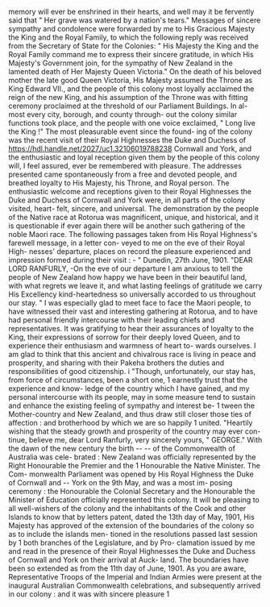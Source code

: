 memory will ever be enshrined in their hearts, and well may it be fervently said that " Her grave was watered by a nation's tears." Messages of sincere sympathy and condolence were forwarded by me to His Gracious Majesty the King and the Royal Family, to which the following reply was received from the Secretary of State for the Colonies: " His Majesty the King and the Royal Family command me to express their sincere gratitude, in which His Majesty's Government join, for the sympathy of New Zealand in the lamented death of Her Majesty Queen Victoria." On the death of his beloved mother the late good Queen Victoria, His Majesty assumed the Throne as King Edward VII., and the people of this colony most loyally acclaimed the reign of the new King, and his assumption of the Throne was with fitting ceremony proclaimed at the threshold of our Parliament Buildings. In al- most every city, borough, and county through- out the colony similar functions took place, and the people with one voice exclaimed, " Long live the King !" The most pleasurable event since the found- ing of the colony was the recent visit of their Royal Highnesses the Duke and Duchess of https://hdl.handle.net/2027/uc1.32106019788238 Cornwall and York, and the enthusiastic and loyal reception given them by the people of this colony will, I feel assured, ever be remembered with pleasure. The addresses presented came spontaneously from a free and devoted people, and breathed loyalty to His Majesty, his Throne, and Royal person. The enthusiastic welcome and receptions given to their Royal Highnesses the Duke and Duchess of Cornwall and York were, in all parts of the colony visited, heart- felt, sincere, and universal. The demonstration by the people of the Native race at Rotorua was magnificent, unique, and historical, and it is questionable if ever again there will be another such gathering of the noble Maori race. The following passages taken from His Royal Highness's farewell message, in a letter con- veyed to me on the eve of their Royal High- nesses' departure, places on record the pleasure experienced and impression formed during their visit : - " Dunedin, 27th June, 1901. "DEAR LORD RANFURLY, -On the eve of our departure I am anxious to tell the people of New Zealand how happy we have been in their beautiful land, with what regrets we leave it, and what lasting feelings of gratitude we carry His Excellency kind-heartedness so universally accorded to us throughout our stay. " I was especially glad to meet face to face the Maori people, to have witnessed their vast and interesting gathering at Rotorua, and to have had personal friendly intercourse with their leading chiefs and representatives. It was gratifying to hear their assurances of loyalty to the King, their expressions of sorrow for their deeply loved Queen, and to experience their enthusiasm and warmness of heart to- wards ourselves. I am glad to think that this ancient and chivalrous race is living in peace <!-- PageHeader=":" --> and prosperity, and sharing with their Pakeha brothers the duties and responsibilities of good citizenship. i "Though, unfortunately, our stay has, from force of circumstances, been a short one, 1 earnestly trust that the experience and know- <!-- PageHeader="\--" --> ledge of the country which I have gained, and my personal intercourse with its people, may in some measure tend to sustain and enhance the existing feeling of sympathy and interest be- 1 tween the Mother-country and New Zealand, and thus draw still closer those ties of affection : and brotherhood by which we are so happily 1 united. "Heartily wishing that the steady growth and prosperity of the country may ever con- tinue, believe me, dear Lord Ranfurly, very <!-- PageHeader=":" --> sincerely yours, " GEORGE." <!-- PageHeader="\-" --> With the dawn of the new century the birth \-- -- of the Commonwealth of Australia was cele- <!-- PageHeader="!" --> brated : New Zealand was officially represented by the Right Honourable the Premier and the 1 Honourable the Native Minister. The Com- monwealth Parliament was opened by His Royal Highness the Duke of Cornwall and \-- York on the 9th May, and was a most im- posing ceremony : the Honourable the Colonial Secretary and the Honourable the Minister of Education officially represented this colony. It will be pleasing to all well-wishers of the colony and the inhabitants of the Cook and other Islands to know that by letters patent, dated the 13th day of May, 1901, His Majesty has approved of the extension of the boundaries of the colony so as to include the islands men- tioned in the resolutions passed last session by 1 both branches of the Legislature, and by Pro- clamation issued by me and read in the presence of their Royal Highnesses the Duke and Duchess of Cornwall and York on their arrival at Auck- land. The boundaries have been so extended as from the 11th day of June, 1901. As you are aware, Representative Troops of the Imperial and Indian Armies were present at the inaugural Australian Commonwealth celebrations, and subsequently arrived in our colony : and it was with sincere pleasure 1 